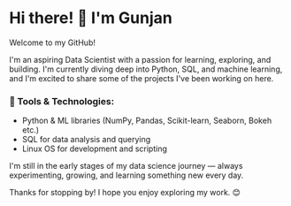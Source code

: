 # Hi there! 👋 I'm Gunjan

Welcome to my GitHub!

I'm an aspiring Data Scientist with a passion for learning, exploring, and building. I'm currently diving deep into Python, SQL, and machine learning, and I'm excited to share some of the projects I've been working on here.

### 🔧 Tools & Technologies:
- Python & ML libraries (NumPy, Pandas, Scikit-learn, Seaborn, Bokeh etc.)
- SQL for data analysis and querying
- Linux OS for development and scripting

I'm still in the early stages of my data science journey — always experimenting, growing, and learning something new every day.

Thanks for stopping by! I hope you enjoy exploring my work. 😊

